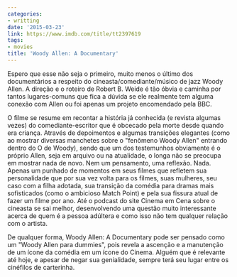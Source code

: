 ```yaml
---
categories:
- writting
date: '2015-03-23'
link: https://www.imdb.com/title/tt2397619
tags:
- movies
title: 'Woody Allen: A Documentary'
---
```


Espero que esse não seja o primeiro, muito menos o último dos documentários a respeito do cineasta/comediante/músico de jazz Woody Allen. A direção e o roteiro de Robert B. Weide é tão óbvia e caminha por tantos lugares-comuns que fica a dúvida se ele realmente tem alguma conexão com Allen ou foi apenas um projeto encomendado pela BBC.

O filme se resume em recontar a história já conhecida (e revista algumas vezes) do comediante-escritor que é obcecado pela morte desde quando era criança. Através de depoimentos e algumas transições elegantes (como ao mostrar diversas manchetes sobre o "fenômeno Woody Allen" entrando dentro do O de Woody), sendo que um dos testemunhos obviamente é o próprio Allen, seja em arquivo ou na atualidade, o longa não se preocupa em mostrar nada de novo. Nem um pensamento, uma reflexão. Nada. Apenas um punhado de momentos em seus filmes que refletem sua personalidade que por sua vez volta para os filmes, suas mulheres, seu caso com a filha adotada, sua transição da comédia para dramas mais sofisticados (como o ambicioso Match Point) e pela sua fissura atual de fazer um filme por ano. Até o podcast do site Cinema em Cena sobre o cineasta se sai melhor, desenvolvendo uma questão muito interessante acerca de quem é a pessoa adúltera e como isso não tem qualquer relação com o artista.

De qualquer forma, Woody Allen: A Documentary pode ser pensado como um "Woody Allen para dummies", pois revela a ascenção e a manutenção de um ícone da comédia em um ícone do Cinema. Alguém que é relevante até hoje, e apesar de negar sua genialidade, sempre terá seu lugar entre os cinéfilos de carterinha.

